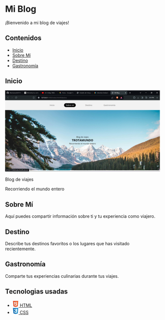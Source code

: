 # Mi Blog

¡Bienvenido a mi blog de viajes!

## Contenidos

- [Inicio](#inicio)
- [Sobre Mí](#sobremi)
- [Destino](#destino)
- [Gastronomía](#gastronomia)

## Inicio

![TROTAMUNDO](./Assets/Captura2.png)

Blog de viajes

Recorriendo el mundo entero

## Sobre Mí

Aquí puedes compartir información sobre ti y tu experiencia como viajero.

## Destino

Describe tus destinos favoritos o los lugares que has visitado recientemente.

## Gastronomía

Comparte tus experiencias culinarias durante tus viajes.


## Tecnologias usadas


- <a href="https://developer.mozilla.org/en-US/docs/Web/HTML"><img src="https://raw.githubusercontent.com/devicons/devicon/master/icons/html5/html5-original.svg" width="20" height="20"> HTML</a>
- <a href="https://developer.mozilla.org/en-US/docs/Web/CSS"><img src="https://raw.githubusercontent.com/devicons/devicon/master/icons/css3/css3-original.svg" width="20" height="20"> CSS</a>

